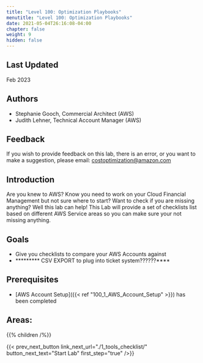```yaml
---
title: "Level 100: Optimization Playbooks"
menutitle: "Level 100: Optimization Playbooks"
date: 2021-05-04T26:16:08-04:00
chapter: false
weight: 9
hidden: false
---
```


## Last Updated
Feb 2023

## Authors

- Stephanie Gooch, Commercial Architect (AWS)
- Judith Lehner, Technical Account Manager (AWS)

## Feedback
If you wish to provide feedback on this lab, there is an error, or you want to make a suggestion, please email: costoptimization@amazon.com


## Introduction

Are you knew to AWS? Know you need to work on your Cloud Financial Management but not sure where to start? Want to check if you are missing anything? Well this lab can help! 
This Lab will provide a set of checklists list based on different AWS Service areas so you can make sure your not missing anything.


## Goals
* Give you checklists to compare your AWS Accounts against
* ********* CSV EXPORT to plug into ticket system??????****


## Prerequisites
- [AWS Account Setup]({{< ref "100_1_AWS_Account_Setup" >}}) has been completed


## Areas:
{{% children /%}}

{{< prev_next_button link_next_url="./1_tools_checklist/" button_next_text="Start Lab" first_step="true" />}}
